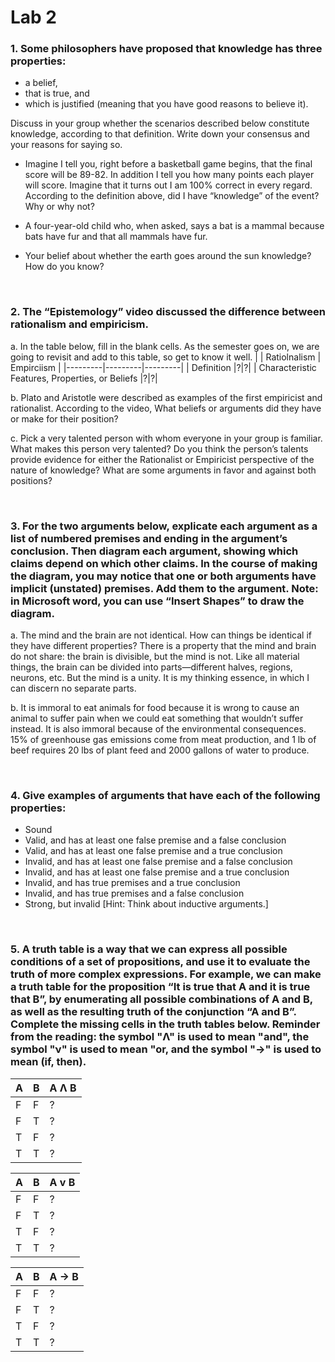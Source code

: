 # Lab 2

### 1. Some philosophers have proposed that knowledge has three properties:
- a belief,
- that is true, and
- which is justified (meaning that you have good reasons to believe it).


Discuss in your group whether the scenarios described below constitute knowledge, according to that definition. Write down your consensus and your reasons for saying so. 

- Imagine I tell you, right before a basketball game begins, that the final score will be 89-82. 
In addition I tell you how many points each player will score. 
Imagine that it turns out I am 100% correct in every regard. 
According to the definition above, did I have “knowledge” of the event? Why or why not? 

- A four-year-old child who, when asked, says a bat is a mammal because bats have fur and that all mammals have fur. 

- Your belief about whether the earth goes around the sun knowledge? How do you know? 
<br>

### 2. The “Epistemology” video discussed the difference between rationalism and empiricism. 

a. In the table below, fill in the blank cells. As the semester goes on, we are going to revisit and add to this table, so get to know it well. 
|         | Ratiolnalism | Empirciism |
|---------|---------|---------|
| Definition |?|?|
| Characteristic Features, Properties, or Beliefs  |?|?|

b. Plato and Aristotle were described as examples of the first empiricist and rationalist. According to the video, What beliefs or arguments did they have or make for their position? 

c.   Pick a very talented person with whom everyone in your group is familiar. What makes this person very talented? Do you think the person’s talents provide evidence for either the Rationalist or Empiricist perspective of the nature of knowledge? What are some arguments in favor and against both positions? 

<br>

### 3. For the two arguments below, explicate each argument as a list of numbered premises and ending in the argument’s conclusion. Then diagram each argument, showing which claims depend on which other claims. In the course of making the diagram, you may notice that one or both arguments have implicit (unstated) premises. Add them to the argument. Note: in Microsoft word, you can use “Insert Shapes” to draw the diagram. 

a. The mind and the brain are not identical. How can things be identical if they have different properties? There is a property that the mind and brain do not share: the brain is divisible, but the mind is not. Like all material things, the brain can be divided into parts—different halves, regions, neurons, etc. But the mind is a unity. It is my thinking essence, in which I can discern no separate parts. 

b. It is immoral to eat animals for food because it is wrong to cause an animal to suffer pain when we could eat something that wouldn’t suffer instead. It is also immoral because of the environmental consequences. 15% of greenhouse gas emissions come from meat production, and 1 lb of beef requires 20 lbs of plant feed and 2000 gallons of water to produce.

<br>

### 4. Give examples of arguments that have each of the following properties: 
- Sound 
- Valid, and has at least one false premise and a false conclusion 
- Valid, and has at least one false premise and a true conclusion 
- Invalid, and has at least one false premise and a false conclusion 
- Invalid, and has at least one false premise and a true conclusion 
- Invalid, and has true premises and a true conclusion 
- Invalid, and has true premises and a false conclusion 
- Strong, but invalid [Hint: Think about inductive arguments.]

<br> 

### 5. A truth table is a way that we can express all possible conditions of a set of propositions, and use it to evaluate the truth of more complex expressions. For example, we can make a truth table for the proposition “It is true that A and it is true that B”, by enumerating all possible combinations of A and B, as well as the resulting truth of the conjunction “A and B”. Complete the missing cells in the truth tables below. Reminder from the reading: the symbol "Λ" is used to mean "and", the symbol "ν" is used to mean "or, and the symbol "->" is used to mean (if, then).
| A | B | A Λ B |
|---------|---------|---------|
| F |F|?|
| F |T|?|
| T |F|?|
| T |T|?|

| A | B | A v B |
|---------|---------|---------|
| F |F|?|
| F |T|?|
| T |F|?|
| T |T|?|

| A | B | A -> B |
|---------|---------|---------|
| F |F|?|
| F |T|?|
| T |F|?|
| T |T|?|
